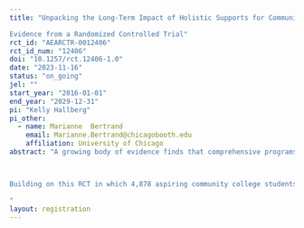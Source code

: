 ```yaml
---
title: "Unpacking the Long-Term Impact of Holistic Supports for Community College Students:
Evidence from a Randomized Controlled Trial"
rct_id: "AEARCTR-0012406"
rct_id_num: "12406"
doi: "10.1257/rct.12406-1.0"
date: "2023-11-16"
status: "on_going"
jel: ""
start_year: "2016-01-01"
end_year: "2029-12-31"
pi: "Kelly Hallberg"
pi_other:
  - name: Marianne  Bertrand
    email: Marianne.Bertrand@chicagobooth.edu
    affiliation: University of Chicago
abstract: "A growing body of evidence finds that comprehensive programs, designed to address the multiple barriers community college students face to degree attainment, hold substantial promise for improving community college completion rates (Weiss et al., 2019; Sommo et al., 2018; Evans et al., 2017). Our research team has added to this literature through an RCT of the OMD program. OMD is a non-profit organization that provides financial, academic, personal, and professional supports to community college students. Our study found that the randomized offer of a spot in the OMD program leads to a statistically significant and substantively meaningful increase in community college enrollment, persistence, and associate degree attainment three years after randomization (Hallberg, Hofmeister, Bertrand, & Morgan, 2022). 

Building on this RCT in which 4,878 aspiring community college students were randomly assigned to either an offer of a spot on the OMD program or business as usual support, the proposed study aims to add to this literature by examining the long-term effects of providing holistic supports to community college students. Specifically, we will examine the impact of the OMD program on students’ long-term employment prospects and four-year college transfers and bachelor’s degree attainment. We will also use these data and those from the original RCT to complete an analysis of the program’s cost effectiveness.
"
layout: registration
---
```



